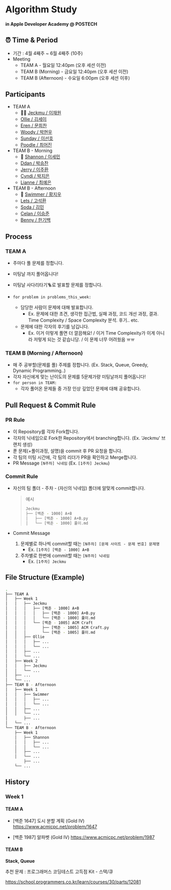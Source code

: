# Algorithm Study 

#### in Apple Developer Academy @ POSTECH





## ⏰ Time & Period

- 기간 : 4월 4째주 ~ 6월 4째주 (10주)
- Meeting
  - TEAM A - 월요일 12:40pm (오후 세션 이전)
  - TEAM B (Morning) - 금요일 12:40pm (오후 세션 이전)
  - TEAM B (Afternoon) - 수요일 6:00pm (오후 세션 이후)





## Participants

- TEAM A
  - 🚩🚩 [Jeckmu / 이재원](https://github.com/220v-K)
  - [Ollie / 김세이]()
  - [Eren / 문희찬]()
  - [Woody / 박현우]()
  - [Sunday / 이선호]()
  - [Poodle / 최어진]()
- TEAM B - Morning
  - 🚩 [Shannon / 이세민]()
  - [Ddan / 박승찬](https://github.com/eemdeeks)
  - [Jerry / 이주환]()
  - [Cyndi / 박지은]()
  - [Lianne / 최예은]()
- TEAM B - Afternoon
  - 🚩 [Swimmer / 황지우]()
  - [Lets / 고석환]()
  - [Soda / 김민]()
  - [Celan / 이승준]()
  - [Benny / 한기백]()





## Process

### TEAM A

- 주마다 풀 문제를 정합니다.

- 미팅날 까지 풀어옵니다!
- 미팅날 사다리타기🪜로 발표할 문제를 정합니다.

- `for problem in problems_this_week:`
  - 담당한 사람이 문제에 대해 발표합니다. 
    - Ex. 문제에 대한 초견, 생각한 접근법, 실패 과정, 코드 개선 과정, 결과. Time Complexity / Space Complexity 분석. 후기.. etc.
  - 문제에 대한 각자의 후기를 남깁니다.
    - Ex. 이거 이렇게 풀면 더 깔끔해요! / 이거 Time Complexity가 이게 아니라 저렇게 되는 것 같습니당. / 이 문제 너무 어려웠음 ㅠㅠ



### TEAM B (Morning / Afternoon)

- 매 주 공부할(문제를 풀) 주제를 정합니다. (Ex. Stack, Queue, Greedy, Dynamic Programming..)
- 각자 자신에게 맞는 난이도의 문제를 5문제가량 미팅날까지 풀어옵니다!
- `for person in TEAM:`
  - 각자 풀어온 문제들 중 가장 인상 깊었던 문제에 대해 공유합니다.





## Pull Request & Commit Rule

### PR Rule

- 이 Repository를 각자 Fork합니다.
- 각자의 닉네임으로 Fork한 Repository에서 branching합니다. (Ex. 'Jeckmu' 브랜치 생성)
- 푼 문제(+풀이과정, 설명)을 commit 후 PR 요청을 합니다.
- 각 팀의 미팅 시간에, 각 팀의 리더가 PR을 확인하고 Merge합니다.
- PR Message
  `[N주차] 닉네임` (Ex. `[1주차] Jeckmu`)



### Commit Rule

- 자신의 팀 폴더 - 주차 - (자신의 닉네임) 폴더에 알맞게 commit합니다.

  > 예시
  >
  > ```bash
  > Jeckmu
  > ├── [백준 - 1000] A+B
  > │   ├── [백준 - 1000] A+B.py
  > │   └── [백준 - 1000] 풀이.md
  > ```

- Commit Message
  1. 문제별로 하나씩 commit할 때는 `[N주차] [문제 사이트 - 문제 번호] 문제명`
     - Ex. `[1주차] [백준 - 1000] A+B`
  2. 주차별로 한번에 commit할 때는 `[N주차] 닉네임`
     - Ex. `[1주차] Jeckmu`





## File Structure (Example)

```bash
.
├── TEAM A
│   ├── Week 1
│   │   ├── Jeckmu
│   │   │   ├── [백준 - 1000] A+B
│   │   │   │   ├── [백준 - 1000] A+B.py
│   │   │   │   └── [백준 - 1000] 풀이.md
│   │   │   └── [백준 - 1005] ACM Craft
│   │   │       ├── [백준 - 1005] ACM Craft.py
│   │   │       └── [백준 - 1005] 풀이.md
│   │   ├── Ollie
│   │   │   ├── ...
│   │   │   └── ...
│   │   ├── ...
│   │   └── ...
│   ├── Week 2
│   │   ├── Jeckmu
│   │   └── ...
│   ├── ...
│   └── ...
├── TEAM B - Afternoon
│   ├── Week 1
│   │   ├── Swimmer
│   │   │   ├── ...
│   │   │   └── ...
│   │   ├── ...
│   │   └── ...
│		├── ...
│   └── ...
└── TEAM B - Afternoon
    ├── Week 1
    │   ├── Shannon
    │   │   ├── ...
    │   │   └── ...
    │   ├── ...
    │   └── ...
 		├── ...
    └── ...
```




## History

### Week 1

#### TEAM A

- [백준 1647] 도시 분할 계획 (Gold IV)
  https://www.acmicpc.net/problem/1647

- [백준 1987] 알파벳 (Gold IV)
  https://www.acmicpc.net/problem/1987

#### TEAM B

**Stack, Queue**

추천 문제 : 프로그래머스 코딩테스트 고득점 Kit - 스택/큐

https://school.programmers.co.kr/learn/courses/30/parts/12081
